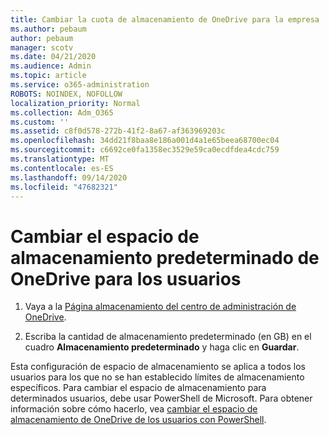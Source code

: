 ```yaml
---
title: Cambiar la cuota de almacenamiento de OneDrive para la empresa
ms.author: pebaum
author: pebaum
manager: scotv
ms.date: 04/21/2020
ms.audience: Admin
ms.topic: article
ms.service: o365-administration
ROBOTS: NOINDEX, NOFOLLOW
localization_priority: Normal
ms.collection: Adm_O365
ms.custom: ''
ms.assetid: c8f0d578-272b-41f2-8a67-af363969203c
ms.openlocfilehash: 34dd21f8baa8e186a001d4a1e65beea68700ec04
ms.sourcegitcommit: c6692ce0fa1358ec3529e59ca0ecdfdea4cdc759
ms.translationtype: MT
ms.contentlocale: es-ES
ms.lasthandoff: 09/14/2020
ms.locfileid: "47682321"
---
```

# <a name="change-the-default-onedrive-storage-space-for-your-users"></a>Cambiar el espacio de almacenamiento predeterminado de OneDrive para los usuarios

1. Vaya a la [Página almacenamiento del centro de administración de OneDrive](https://admin.onedrive.com/?v=StorageSettings).
    
2. Escriba la cantidad de almacenamiento predeterminado (en GB) en el cuadro **Almacenamiento predeterminado** y haga clic en **Guardar**.
    
Esta configuración de espacio de almacenamiento se aplica a todos los usuarios para los que no se han establecido límites de almacenamiento específicos. Para cambiar el espacio de almacenamiento para determinados usuarios, debe usar PowerShell de Microsoft. Para obtener información sobre cómo hacerlo, vea [cambiar el espacio de almacenamiento de OneDrive de los usuarios con PowerShell](https://go.microsoft.com/fwlink/?linkid=866402).
  

